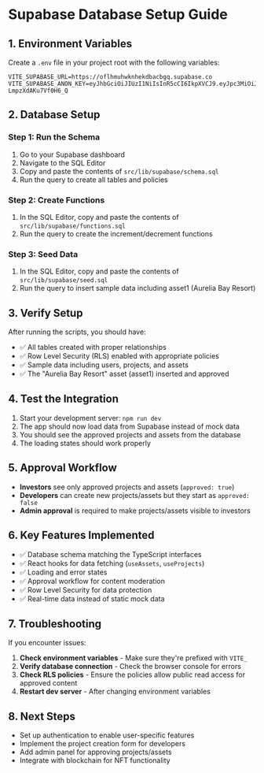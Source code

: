 # Supabase Database Setup Guide

## 1. Environment Variables

Create a `.env` file in your project root with the following variables:

```env
VITE_SUPABASE_URL=https://oflhmuhwknhekdbacbgq.supabase.co
VITE_SUPABASE_ANON_KEY=eyJhbGciOiJIUzI1NiIsInR5cCI6IkpXVCJ9.eyJpc3MiOiJzdXBhYmFzZSIsInJlZiI6Im9mbGhtdWh3a25oZWtkYmFjYmdxIiwicm9sZSI6ImFub24iLCJpYXQiOjE3NDg1NTM3MDQsImV4cCI6MjA2NDEyOTcwNH0.qifMZ7i3HSnxNYW02MYM97CBe-LmpzXdAKu7Vf0H6_Q
```

## 2. Database Setup

### Step 1: Run the Schema
1. Go to your Supabase dashboard
2. Navigate to the SQL Editor
3. Copy and paste the contents of `src/lib/supabase/schema.sql`
4. Run the query to create all tables and policies

### Step 2: Create Functions
1. In the SQL Editor, copy and paste the contents of `src/lib/supabase/functions.sql`
2. Run the query to create the increment/decrement functions

### Step 3: Seed Data
1. In the SQL Editor, copy and paste the contents of `src/lib/supabase/seed.sql`
2. Run the query to insert sample data including asset1 (Aurelia Bay Resort)

## 3. Verify Setup

After running the scripts, you should have:
- ✅ All tables created with proper relationships
- ✅ Row Level Security (RLS) enabled with appropriate policies
- ✅ Sample data including users, projects, and assets
- ✅ The "Aurelia Bay Resort" asset (asset1) inserted and approved

## 4. Test the Integration

1. Start your development server: `npm run dev`
2. The app should now load data from Supabase instead of mock data
3. You should see the approved projects and assets from the database
4. The loading states should work properly

## 5. Approval Workflow

- **Investors** see only approved projects and assets (`approved: true`)
- **Developers** can create new projects/assets but they start as `approved: false`
- **Admin approval** is required to make projects/assets visible to investors

## 6. Key Features Implemented

- ✅ Database schema matching the TypeScript interfaces
- ✅ React hooks for data fetching (`useAssets`, `useProjects`)
- ✅ Loading and error states
- ✅ Approval workflow for content moderation
- ✅ Row Level Security for data protection
- ✅ Real-time data instead of static mock data

## 7. Troubleshooting

If you encounter issues:

1. **Check environment variables** - Make sure they're prefixed with `VITE_`
2. **Verify database connection** - Check the browser console for errors
3. **Check RLS policies** - Ensure the policies allow public read access for approved content
4. **Restart dev server** - After changing environment variables

## 8. Next Steps

- Set up authentication to enable user-specific features
- Implement the project creation form for developers
- Add admin panel for approving projects/assets
- Integrate with blockchain for NFT functionality 